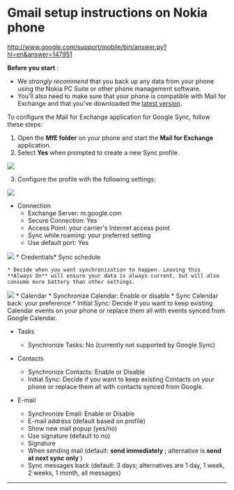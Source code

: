 # Gmail setup instructions on Nokia phone

<http://www.google.com/support/mobile/bin/answer.py?hl=en&answer=147951>

**Before you start** :
* We _strongly recommend_ that you back up any data from your phone using the Nokia PC Suite or other phone management software.
* You'll also need to make sure that your phone is compatible with Mail for Exchange and that you've downloaded the [latest version](http://www.google.com/support/mobile/bin/answer.py?answer=138784).

To configure the Mail for Exchange application for Google Sync, follow these steps:

  1. Open the **MfE folder** on your phone and start the **Mail for Exchange** application.
  2. Select **Yes** when prompted to create a new Sync profile.

![](http://www.google.com/help/hc/images/sync_147951d_sync_create_en.gif)

  3. Configure the profile with the following settings:

![](http://www.google.com/help/hc/images/sync_147951b_sync_connections_en.gif)

* Connection
    * Exchange Server: m.google.com
    * Secure Connection: Yes
    * Access Point: your carrier's Internet access point
    * Sync while roaming: your preferred setting
    * Use default port: Yes

![](http://www.google.com/help/hc/images/sync_147951c_sync_password_en.gif) * Credentials* Sync schedule

    * Decide when you want synchronization to happen. Leaving this **Always On** will ensure your data is always current, but will also consume more battery than other settings.

![](http://www.google.com/help/hc/images/sync_147951a_sync_calendar_en.gif) * Calendar
    * Synchronize Calendar: Enable or disable
    * Sync Calendar back: your preference
    * Initial Sync: Decide if you want to keep existing Calendar events on your phone or replace them all with events synced from Google Calendar.
* Tasks

    * Synchronize Tasks: No (currently not supported by Google Sync)
* Contacts

    * Synchronize Contacts: Enable or Disable
    * Initial Sync: Decide if you want to keep existing Contacts on your phone or replace them all with contacts synced from Google.
* E-mail

    * Synchronize Email: Enable or Disable
    * E-mail address (default based on profile)
    * Show new mail popup (yes/no)
    * Use signature (default to no)
    * Signature
    * When sending mail (default: **send immediately** ; alternative is **send at next sync only** )
    * Sync messages back (default: 3 days; alternatives are 1 day, 1 week, 2 weeks, 1 month, all messages)



---
